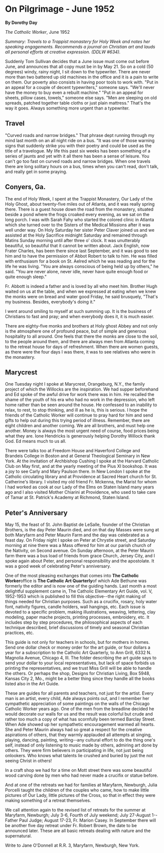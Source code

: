 On Pilgrimage - June 1952
=========================

**By Dorothy Day**

*The Catholic Worker*, June 1952

*Summary: Travels to a Trappist monastery for Holy Week and notes her
speaking engagements. Recommends a journal on Christian art and lauds
all personal efforts at creative expression. (DDLW \#634).*

Suddenly Tom Sullivan decides that a June issue must come out before
June, and announces that all copy must be in by May 21. So on a cold (50
degrees) windy, rainy night, I sit down to the typewriter. There are
never more than two battered up old machines in the office and it is a
pain to write on them. Our poverty also consists in having poor tools to
work with. "Put in an appeal for a couple of decent typewriters,"
someone says. "We'll never have the money to buy even a rebuilt
machine." "Put in an appeal for sheets, pillow cases, towels," someone
else says. "Men are sleeping on old spreads, patched together table
cloths or just plain mattress." That's the way it goes. Always something
more urgent than a typewriter.

Travel
------

"Curved roads and narrow bridges." That phrase dept running through my
mind last month on an all night ride on a bus. "It was one of those
warning signs that suddenly strike you with their poetry and could be
used as the title of a travelogue. My life this past six weeks has been
something of a series of jaunts and yet with it all there has been a
sense of leisure. You can't go too fast on curved roads and narrow
bridges. When one travels there are long solitary hours on a bus, times
when you can't read, don't talk, and really get in some praying.

Conyers, Ga.
------------

The end of Holy Week, I spent at the Trappist Monastery, Our Lady of the
Holy Ghost, about twenty-five miles out of Atlanta, and it was really
spring there. There is a guest house down the road from the monastery,
situated beside a pond where the frogs croaked every evening, as we sat
on the long porch. I was with Sarah Fahy who started the colored clinic
in Atlanta which she turned over to the Sisters of the Medical Missions
after it was well under way. On Holy Saturday her sister Peter Claver
joined us and we assisted at the Holy Sacrifice midnight Saturday and
remained through Matins Sunday morning until after three o' clock. It
was unutterably beautiful, so beautiful that it cannot be written about.
Jack English, now Frater Charles, has been there since last September,
and it was good to see him and to have the permission of Abbot Robert to
talk to him. He was filled with enthusiasm for a book on St. Aelred
which he was reading and for the life he was living. "You are always
conscious of being held up by others," he said. "You are never alone,
never idle, never have quite enough food or quite enough sleep."

Fr. Abbott is indeed a father and is loved by all who meet him. Brother
Hugh waited on us at the table, and when we expressed at eating when we
knew the monks were on bread and water good Friday, he said brusquely,
"That's my business. Besides, everybody's doing it."

I went around smiling to myself at such summing up. It is the business
of Christians to fast and pray; and when everybody does it, it is much
easier.

There are eighty-five monks and brothers at Holy ghost Abbey and not
only is the atmosphere one of profound peace, but of simple and generous
hospitality to all around. One feels that there the monks are close to
the soil, to the people around them, and there are always men from
Atlanta coming to the retreat house for days of refreshment. When there
are women guests, as there were the four days I was there, it was to see
relatives who were in the monastery.

Marycrest
---------

One Tuesday night I spoke at Marycrest, Orangeburg, N.Y., the family
project of which the Willocks are the inspiration. We had supper
beforehand and Ed spoke of the awful drive for work there was in him. He
recalled the shame of the youth of his era who had no work in the
depression, who left home rather than be seen around the house. He
confessed to an inability to relax, to rest, to stop thinking, and ill
as he is, this is serious. I hope the friends of the Catholic Worker
will continue to pray hard for him and send gifts to help out during
this trying period of illness. Remember, there are eight children and
another coming. We are all brothers, and must help one another. Money is
always the most urgent need of course, food prices being what they are.
Ione Hendricks is generously helping Dorothy Willock thank God. Ed means
much to us all.

There were talks too at Freedom House and Haverford College and Brandeis
College in Boston and at General Theological Seminary in New York. At
the invitation of Archbishop Cushing I spoke at the Harvard Catholic
Club on May first, and at the yearly meeting of the Pius XI bookshop. It
was a joy to see Carly and Mary Paulson there. In New London I spoke at
the Catholic circulating library and at Providence at Sacred Heart
church for St. Catherine's library. I visited my old friend Fr. Mckenna,
the Marist for whom I had worked as cook at our Lady of the Elms on
Staten Island many years ago and I also visited Mother Chiarini at
Providence, who used to take care of Tamar at St. Patrick's Academy at
Richmond, Staten Island.

Peter's Anniversary
-------------------

May 15, the feast of St. John Baptist de LeSalle, founder of the
Christian Brothers, is the day Peter Maurin died, and on that day Masses
were sung at both Maryfarm and Peter Maurin Farm and the day was
celebrated as a feast day. On Friday night I spoke on Peter at Chrystie
street, and Saturday morning at nine there was a Mass offered for him at
our parish church of the Nativity, on Second avenue. On Sunday
afternoon, at the Peter Maurin farm there was a bus load of friends from
grace Church, Jersey City, and I spoke again about Peter, and personal
responsibility and the apostolate. It was a good week of celebrating
Peter's anniversary.

One of the most pleasing exchanges that comes into **The Catholic
Worker**office is **The Catholic Art Quarterly**of which Ade Bethune was
formerly the editor and is now one of the guiding hands. Last month a
most delightful supplement came in, The Catholic Elementary Art Guide,
vol. V, 1952-1953 which is published to fill this objective--the right
making of things needed for Christian purposes. Such as a crucifix,
rosary, holy water font, nativity figures, candle holders, wall
hangings, etc. Each issue is devoted to a specific problem, making
illustrations, weaving, lettering, clay modeling, paper mache projects,
printing processes, embroidery, etc. It includes step by step
procedures, the philosophical aspects of each technique described, brief
discussions of timely and seasonal Christian practices, etc.

This guide is not only for teachers in schools, but for mothers in
homes. Send one dollar check or money order for the art guide, or four
dollars a year for a subscription to the Catholic Art Quarterly, to Ann
Grill, 6332 N. Magnolia Avenue, Chicago 4, Ill. The folder describing
the art guide says to send your dollar to your local representatives,
but lack of space forbids us printing the representatives, and we trust
Miss Grill will be able to handle the others. Or perhaps the shop,
Designs for Christian Living, Box 5948, Kansas City 2, Mo., might be a
better thing since they handle all the books listed also in the Art
Guide.

These are guides for all parents and teachers, not just for the artist.
Every man is an artist, every child, Ade always points out, and I
remember her sympathetic appreciation of some paintings on the walls of
the Chicago Catholic Worker years ago. One of the men from the breadline
decided he would decorate our walls for us and the result was colorful
but crude and rather too much a copy of what has scornfully been termed
Barclay Street. When Ade showed up her sympathetic encouragement warmed
all hearts. She and Peter Maurin always had so great a respect for the
creative aspirations of others, that they warmly applauded all attempts
at singing, playing, dancing, painting, writing--any cultural effort to
do the thing one's self, instead of only listening to music made by
others, admiring art done by others. They were firm believers in
participating in life, not just being onlookers. Who knows what talents
lie crushed and buried by just the not seeing Christ in others!

In a craft shop we had for a time on Mott street there was some
beautiful wood carving done by men who had never made a crucifix or
statue before.

And at one of the retreats we had for families at Maryfarm, Newburgh,
Julia Porcelli taught the children of the couples who came, how to make
little pictures of Our Lady, little pictures of the Cross, so that in
effect they were making something of a retreat themselves.

We call attention again to the revised list of retreats for the summer
at Maryfarm, Newburgh; July 3-6, Fourth of July weekend; July 27-August
1--Father Paul Judge; August 17-23, Fr. Marion Casey. In September there
will be another five day retreat under Fr. Robert Brown, the date to be
announced later. These are all basic retreats dealing with nature and
the supernatural.

Write to Jane O'Donnell at R.R. 3, Maryfarm, Newburgh, New York.
